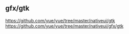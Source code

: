 ## gfx/gtk

https://github.com/yue/yue/tree/master/nativeui/gtk
https://github.com/yue/yue/tree/master/nativeui/gfx/gtk